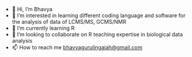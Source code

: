 - 👋 Hi, I’m Bhavya
- 👀 I’m interested in learning different coding language and software for the analysis of data of LCMS/MS, GCMS/NMR
- 🌱 I’m currently learning R
- 💞️ I’m looking to collaborate on R teaching expertise in biological data analysis
- 📫 How to reach me bhavyagurulingaiah@gmail.com

<!---
Met202107/Met202107 is a ✨ special ✨ repository because its `README.md` (this file) appears on your GitHub profile.
You can click the Preview link to take a look at your changes.
--->
